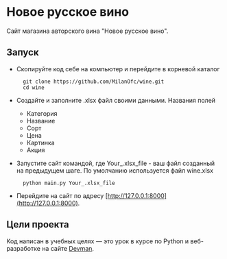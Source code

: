 # Новое русское вино

Сайт магазина авторского вина "Новое русское вино".

## Запуск

* Скопируйте код себе на компьютер и перейдите в корневой каталог
    
        git clone https://github.com/MilanOfc/wine.git
        cd wine

* Создайте и заполните .xlsx файл своими данными. Названия полей
  + Категория
  + Название
  + Сорт
  + Цена
  + Картинка
  + Акция
* Запустите сайт командой, где Your_.xlsx_file - ваш файл созданный на предыдущем шаге. 
По умолчанию используется файл wine.xlsx

        python main.py Your_.xlsx_file
* Перейдите на сайт по адресу [http://127.0.0.1:8000](http://127.0.0.1:8000).

## Цели проекта

Код написан в учебных целях — это урок в курсе по Python и веб-разработке на сайте [Devman](https://dvmn.org).
